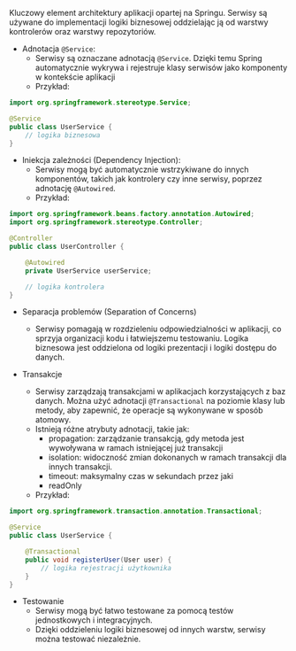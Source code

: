 Kluczowy element architektury aplikacji opartej na Springu.
Serwisy są używane do implementacji logiki biznesowej oddzielając ją od warstwy kontrolerów oraz warstwy repozytoriów.

- Adnotacja `@Service`:
	- Serwisy są oznaczane adnotacją `@Service`. Dzięki temu Spring automatycznie wykrywa i rejestruje klasy serwisów jako komponenty w kontekście aplikacji
	- Przykład:
```java
import org.springframework.stereotype.Service;

@Service
public class UserService {
    // logika biznesowa
}
```

- Iniekcja zależności (Dependency Injection):
	- Serwisy mogą być automatycznie wstrzykiwane do innych komponentów, takich jak kontrolery czy inne serwisy, poprzez adnotację `@Autowired`.
	- Przykład:
```java
import org.springframework.beans.factory.annotation.Autowired;
import org.springframework.stereotype.Controller;

@Controller
public class UserController {

    @Autowired
    private UserService userService;

    // logika kontrolera
}

```

- Separacja problemów (Separation of Concerns)
	- Serwisy pomagają w rozdzieleniu odpowiedzialności w aplikacji, co sprzyja organizacji kodu i łatwiejszemu testowaniu. Logika biznesowa jest oddzielona od logiki prezentacji i logiki dostępu do danych.

- Transakcje
	- Serwisy zarządzają transakcjami w aplikacjach korzystających z baz danych. Można użyć adnotacji `@Transactional` na poziomie klasy lub metody, aby zapewnić, że operacje są wykonywane w sposób atomowy.
	- Istnieją różne atrybuty adnotacji, takie jak: 
		- propagation: zarządzanie transakcją, gdy metoda jest wywoływana w ramach istniejącej już transakcji
		- isolation: widoczność zmian dokonanych w ramach transakcji dla innych transakcji.
		- timeout: maksymalny czas w sekundach przez jaki 
		- readOnly
	- Przykład:
```java
import org.springframework.transaction.annotation.Transactional;

@Service
public class UserService {

    @Transactional
    public void registerUser(User user) {
        // logika rejestracji użytkownika
    }
}
```

- Testowanie
	- Serwisy mogą być łatwo testowane za pomocą testów jednostkowych i integracyjnych.
	- Dzięki oddzieleniu logiki biznesowej od innych warstw, serwisy można testować niezależnie.